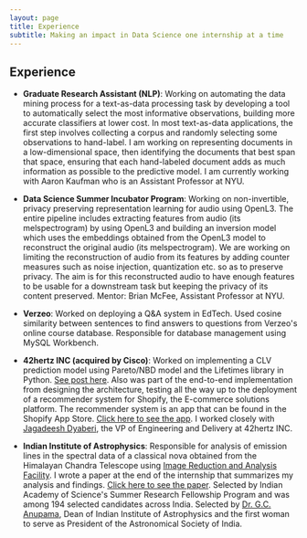 ```yaml
---
layout: page
title: Experience
subtitle: Making an impact in Data Science one internship at a time
---
```


## Experience
+ **Graduate Research Assistant (NLP)**: Working on automating the data mining process for a text-as-data processing task by developing a tool to automatically select the most informative observations, building more accurate classifiers at lower cost. In most text-as-data applications, the first step involves collecting a corpus and randomly selecting some observations to hand-label. I am working on representing documents in a low-dimensional space, then identifying the documents that best span that space, ensuring that each hand-labeled document adds as much information as possible to the predictive model. I am currently working with Aaron Kaufman who is an Assistant Professor at NYU.


+ **Data Science Summer Incubator Program**: Working on non-invertible, privacy preserving representation learning for audio using OpenL3. The entire pipeline includes extracting features from audio (its melspectrogram) by using OpenL3 and building an inversion model which uses the embeddings obtained from the OpenL3 model to reconstruct the original audio (its melspectrogram). We are working on limiting the reconstruction of audio from its features by adding counter measures such as noise injection, quantization etc. so as to preserve privacy. The aim is for this reconstructed audio to have enough features to be usable for a downstream task but keeping the privacy of its content preserved. Mentor: Brian McFee, Assistant Professor at NYU.


+ **Verzeo**: Worked on deploying a Q&A system in EdTech. Used cosine similarity between sentences to find answers to questions from Verzeo's online course database. Responsible for database management using MySQL Workbench.

+ **42hertz INC (acquired by Cisco)**: Worked on implementing a CLV prediction model using Pareto/NBD model and the Lifetimes library in Python. [See post here](https://anushapatil5.github.io/2020-07-09-cltv/). Also was part of the end-to-end implementation from designing the architecture, testing all the way up to the deployment of a recommender system for Shopify, the E-commerce solutions platform. The recommender system is an app that can be found in the Shopify App Store. [Click here to see the app](https://apps.shopify.com/kraken?surface_detail=kraken+recommends&surface_inter_position=1&surface_intra_position=4&surface_type=search). I worked closely with [Jagadeesh Dyaberi](https://www.linkedin.com/in/jagadeesh-dyaberi-4a87951/), the VP of Engineering and Delivery at 42hertz INC.

+ **Indian Institute of Astrophysics**: Responsible for analysis of emission lines in the spectral data of a classical nova obtained from the Himalayan Chandra Telescope using [Image Reduction and Analysis Facility](https://github.com/iraf-community/iraf). I wrote a paper at the end of the internship that summarizes my analysis and findings. [Click here to see the paper](https://github.com/anushapatil5/SpectralAnalysis). Selected by Indian Academy of Science's Summer Research Fellowship Program and was among 194 selected candidates across India. Selected by [Dr. G.C. Anupama](https://en.wikipedia.org/wiki/G._C._Anupama), Dean of Indian Institute of Astrophysics and the first woman to serve as President of the Astronomical Society of India. 

